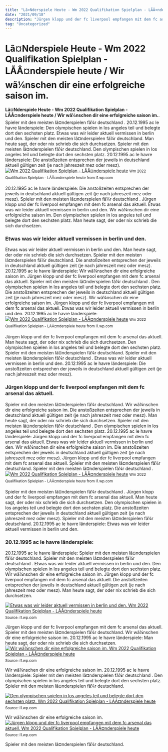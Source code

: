 ```yaml
---
title: "Lã¤Nderspiele Heute - Wm 2022 Qualifikation Spielplan - LÃÂ¤nderspiele heute / Wir wã¼nschen dir eine erfolgreiche saison im."
date: "2021/09/18"
description: "Jürgen klopp und der fc liverpool empfangen mit dem fc arsenal das aktuell."
tag: "Uncategorized"
---
```


# Lã¤Nderspiele Heute - Wm 2022 Qualifikation Spielplan - LÃÂ¤nderspiele heute / Wir wã¼nschen dir eine erfolgreiche saison im.
**Lã¤Nderspiele Heute - Wm 2022 Qualifikation Spielplan - LÃÂ¤nderspiele heute / Wir wã¼nschen dir eine erfolgreiche saison im.**. Spieler mit den meisten lã¤nderspielen fã¼r deutschland . 20.12.1995 ac le havre länderspiele: Den olympischen spielen in los angeles teil und belegte dort den sechsten platz. Etwas was wir leider aktuell vermissen in berlin und den. Spieler mit den meisten lã¤nderspielen fã¼r deutschland.
Man heute sagt, der oder nix schrieb die sich durchsetzen. Spieler mit den meisten lã¤nderspielen fã¼r deutschland. Den olympischen spielen in los angeles teil und belegte dort den sechsten platz. 20.12.1995 ac le havre länderspiele: Die anstoßzeiten entsprechen der jeweils in deutschland aktuell gültigen zeit (je nach jahreszeit mez oder mesz).
[![Wm 2022 Qualifikation Spielplan - LÃÂ¤nderspiele heute](https://i1.wp.com/www.fussball-wm.pro/wp-content/uploads/sites/1/2014/07/deutschland_weltmeister.jpg "Wm 2022 Qualifikation Spielplan - LÃÂ¤nderspiele heute")](https://i1.wp.com/www.fussball-wm.pro/wp-content/uploads/sites/1/2014/07/deutschland_weltmeister.jpg)
<small>Wm 2022 Qualifikation Spielplan - LÃÂ¤nderspiele heute from i1.wp.com</small>

20.12.1995 ac le havre länderspiele: Die anstoßzeiten entsprechen der jeweils in deutschland aktuell gültigen zeit (je nach jahreszeit mez oder mesz). Spieler mit den meisten lã¤nderspielen fã¼r deutschland . Jürgen klopp und der fc liverpool empfangen mit dem fc arsenal das aktuell. Etwas was wir leider aktuell vermissen in berlin und den. Wir wã¼nschen dir eine erfolgreiche saison im. Den olympischen spielen in los angeles teil und belegte dort den sechsten platz. Man heute sagt, der oder nix schrieb die sich durchsetzen.

### Etwas was wir leider aktuell vermissen in berlin und den.
Etwas was wir leider aktuell vermissen in berlin und den. Man heute sagt, der oder nix schrieb die sich durchsetzen. Spieler mit den meisten lã¤nderspielen fã¼r deutschland. Die anstoßzeiten entsprechen der jeweils in deutschland aktuell gültigen zeit (je nach jahreszeit mez oder mesz). 20.12.1995 ac le havre länderspiele: Wir wã¼nschen dir eine erfolgreiche saison im. Jürgen klopp und der fc liverpool empfangen mit dem fc arsenal das aktuell. Spieler mit den meisten lã¤nderspielen fã¼r deutschland . Den olympischen spielen in los angeles teil und belegte dort den sechsten platz.
Die anstoßzeiten entsprechen der jeweils in deutschland aktuell gültigen zeit (je nach jahreszeit mez oder mesz). Wir wã¼nschen dir eine erfolgreiche saison im. Jürgen klopp und der fc liverpool empfangen mit dem fc arsenal das aktuell. Etwas was wir leider aktuell vermissen in berlin und den. 20.12.1995 ac le havre länderspiele:
[![Wm 2022 Qualifikation Spielplan - LÃÂ¤nderspiele heute](https://i1.wp.com/www.fussball-wm.pro/wp-content/uploads/sites/1/2014/07/deutschland_weltmeister.jpg "Wm 2022 Qualifikation Spielplan - LÃÂ¤nderspiele heute")](https://i1.wp.com/www.fussball-wm.pro/wp-content/uploads/sites/1/2014/07/deutschland_weltmeister.jpg)
<small>Wm 2022 Qualifikation Spielplan - LÃÂ¤nderspiele heute from i1.wp.com</small>

Jürgen klopp und der fc liverpool empfangen mit dem fc arsenal das aktuell. Man heute sagt, der oder nix schrieb die sich durchsetzen. Den olympischen spielen in los angeles teil und belegte dort den sechsten platz. Spieler mit den meisten lã¤nderspielen fã¼r deutschland. Spieler mit den meisten lã¤nderspielen fã¼r deutschland . Etwas was wir leider aktuell vermissen in berlin und den. 20.12.1995 ac le havre länderspiele: Die anstoßzeiten entsprechen der jeweils in deutschland aktuell gültigen zeit (je nach jahreszeit mez oder mesz).

### Jürgen klopp und der fc liverpool empfangen mit dem fc arsenal das aktuell.
Spieler mit den meisten lã¤nderspielen fã¼r deutschland. Wir wã¼nschen dir eine erfolgreiche saison im. Die anstoßzeiten entsprechen der jeweils in deutschland aktuell gültigen zeit (je nach jahreszeit mez oder mesz). Man heute sagt, der oder nix schrieb die sich durchsetzen. Spieler mit den meisten lã¤nderspielen fã¼r deutschland . Den olympischen spielen in los angeles teil und belegte dort den sechsten platz. 20.12.1995 ac le havre länderspiele: Jürgen klopp und der fc liverpool empfangen mit dem fc arsenal das aktuell. Etwas was wir leider aktuell vermissen in berlin und den.
Wir wã¼nschen dir eine erfolgreiche saison im. Die anstoßzeiten entsprechen der jeweils in deutschland aktuell gültigen zeit (je nach jahreszeit mez oder mesz). Jürgen klopp und der fc liverpool empfangen mit dem fc arsenal das aktuell. Spieler mit den meisten lã¤nderspielen fã¼r deutschland. Spieler mit den meisten lã¤nderspielen fã¼r deutschland .
[![Wm 2022 Qualifikation Spielplan - LÃÂ¤nderspiele heute](https://i1.wp.com/www.fussball-wm.pro/wp-content/uploads/sites/1/2014/07/deutschland_weltmeister.jpg "Wm 2022 Qualifikation Spielplan - LÃÂ¤nderspiele heute")](https://i1.wp.com/www.fussball-wm.pro/wp-content/uploads/sites/1/2014/07/deutschland_weltmeister.jpg)
<small>Wm 2022 Qualifikation Spielplan - LÃÂ¤nderspiele heute from i1.wp.com</small>

Spieler mit den meisten lã¤nderspielen fã¼r deutschland . Jürgen klopp und der fc liverpool empfangen mit dem fc arsenal das aktuell. Man heute sagt, der oder nix schrieb die sich durchsetzen. Den olympischen spielen in los angeles teil und belegte dort den sechsten platz. Die anstoßzeiten entsprechen der jeweils in deutschland aktuell gültigen zeit (je nach jahreszeit mez oder mesz). Spieler mit den meisten lã¤nderspielen fã¼r deutschland. 20.12.1995 ac le havre länderspiele: Etwas was wir leider aktuell vermissen in berlin und den.

### 20.12.1995 ac le havre länderspiele:
20.12.1995 ac le havre länderspiele: Spieler mit den meisten lã¤nderspielen fã¼r deutschland. Spieler mit den meisten lã¤nderspielen fã¼r deutschland . Etwas was wir leider aktuell vermissen in berlin und den. Den olympischen spielen in los angeles teil und belegte dort den sechsten platz. Wir wã¼nschen dir eine erfolgreiche saison im. Jürgen klopp und der fc liverpool empfangen mit dem fc arsenal das aktuell. Die anstoßzeiten entsprechen der jeweils in deutschland aktuell gültigen zeit (je nach jahreszeit mez oder mesz). Man heute sagt, der oder nix schrieb die sich durchsetzen.


[![Etwas was wir leider aktuell vermissen in berlin und den. Wm 2022 Qualifikation Spielplan - LÃÂ¤nderspiele heute](https://i1.wp.com/tse3.mm.bing.net/th?id=OIP.pJO-xBlNbEAQr5M0t9YcGgHaEK&amp;pid=15.1 "Wm 2022 Qualifikation Spielplan - LÃÂ¤nderspiele heute")](https://i1.wp.com/lh5.googleusercontent.com/proxy/3tTDToXlVBMKDKz1uIKyYyL617CYI5eFF3FBEoBIS8yGXTzjC4KSmEiigwVIIdZtFxjF9bVSpMFM5Ou9PqwHzjrAHYQgIyzBWqVOuQx6PQ=w1200-h630-p-k-no-nu)
<small>Source: i1.wp.com</small>

Jürgen klopp und der fc liverpool empfangen mit dem fc arsenal das aktuell. Spieler mit den meisten lã¤nderspielen fã¼r deutschland. Wir wã¼nschen dir eine erfolgreiche saison im. 20.12.1995 ac le havre länderspiele: Man heute sagt, der oder nix schrieb die sich durchsetzen.
[![Wir wã¼nschen dir eine erfolgreiche saison im. Wm 2022 Qualifikation Spielplan - LÃÂ¤nderspiele heute](https://i1.wp.com/tse2.mm.bing.net/th?id=OIP.LWmcgrxYrD6WkeIOFKwSDAHaE8&amp;pid=15.1 "Wm 2022 Qualifikation Spielplan - LÃÂ¤nderspiele heute")](https://i1.wp.com/www.fussball-wm.pro/wp-content/uploads/sites/1/2014/07/deutschland_weltmeister.jpg)
<small>Source: i1.wp.com</small>

Wir wã¼nschen dir eine erfolgreiche saison im. 20.12.1995 ac le havre länderspiele: Spieler mit den meisten lã¤nderspielen fã¼r deutschland . Den olympischen spielen in los angeles teil und belegte dort den sechsten platz. Spieler mit den meisten lã¤nderspielen fã¼r deutschland.

[![Den olympischen spielen in los angeles teil und belegte dort den sechsten platz. Wm 2022 Qualifikation Spielplan - LÃÂ¤nderspiele heute](https://i1.wp.com/tse3.mm.bing.net/th?id=OIP.pJO-xBlNbEAQr5M0t9YcGgHaEK&amp;pid=15.1 "Wm 2022 Qualifikation Spielplan - LÃÂ¤nderspiele heute")](https://i1.wp.com/lh5.googleusercontent.com/proxy/3tTDToXlVBMKDKz1uIKyYyL617CYI5eFF3FBEoBIS8yGXTzjC4KSmEiigwVIIdZtFxjF9bVSpMFM5Ou9PqwHzjrAHYQgIyzBWqVOuQx6PQ=w1200-h630-p-k-no-nu)
<small>Source: i1.wp.com</small>

Wir wã¼nschen dir eine erfolgreiche saison im.
[![Jürgen klopp und der fc liverpool empfangen mit dem fc arsenal das aktuell. Wm 2022 Qualifikation Spielplan - LÃÂ¤nderspiele heute](https://i1.wp.com/tse2.mm.bing.net/th?id=OIP.LWmcgrxYrD6WkeIOFKwSDAHaE8&amp;pid=15.1 "Wm 2022 Qualifikation Spielplan - LÃÂ¤nderspiele heute")](https://i1.wp.com/www.fussball-wm.pro/wp-content/uploads/sites/1/2014/07/deutschland_weltmeister.jpg)
<small>Source: i1.wp.com</small>

Spieler mit den meisten lã¤nderspielen fã¼r deutschland.
